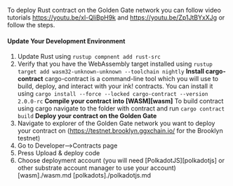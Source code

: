 To deploy Rust contract on the Golden Gate network you can follow video tutorials <https://youtu.be/xl-QliBpH9k> and <https://youtu.be/Zp1JtBYxXJg> or follow the steps.

#### Update Your Development Environment ####

1. Update Rust using `rustup compnent add rust-src`
2. Verify that you have the WebAssembly target installed using `rustup target add wasm32-unknown-unknown --toolchain nightly`
**Install cargo-contract** 
cargo-contract is a command-line tool which you will use to build, deploy, and interact with your ink! contracts. You can install it using `cargo install --force --locked cargo-contract --version 2.0.0-rc`
**Compile your contract into [WASM][wasm]**
To build contract using cargo navigate to the folder with contract and run `cargo contract build`
**Deploy your contract on the Golden Gate**
1. Navigate to explorer of the Golden Gate network you want to deploy your contract on (<https://testnet.brooklyn.ggxchain.io/> for the Brooklyn testnet)
2. Go to Developer-->Contracts page
3. Press Upload & deploy code
4. Choose deployment account (you will need [PolkadotJS][polkadotjs] or other substrate account manager to use your account)
[wasm]./wasm.md
[polkadots]./polkadotjs.md